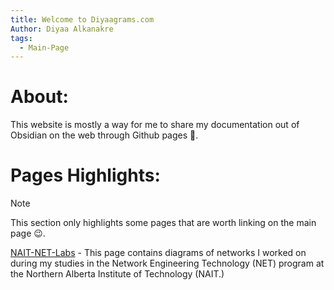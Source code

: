 ```yaml
---
title: Welcome to Diyaagrams.com
Author: Diyaa Alkanakre
tags:
  - Main-Page
---
```

# About:

This website is mostly a way for me to share my documentation out of Obsidian on the web through Github pages 🙂.

# Pages Highlights:

> [!note]
> This section only highlights some pages that are worth linking on the main page 😉.

[NAIT-NET-Labs](NAIT-NET-labs/NAIT-NET-Labs.md) - This page contains diagrams of networks I worked on during my studies in the Network Engineering Technology (NET) program at the Northern Alberta Institute of Technology (NAIT.)